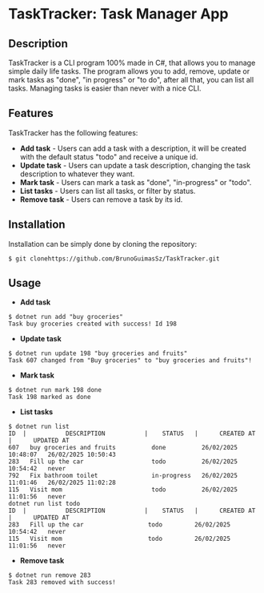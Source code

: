 # TaskTracker: Task Manager App

## Description

TaskTracker is a CLI program 100% made in C#, that allows you to manage simple daily life tasks. The program allows you to add, remove, update or mark tasks as "done", "in progress" or "to do", after all that, you can list all tasks. Managing tasks is easier than never with a nice CLI.

## Features

TaskTracker has the following features:

- **Add task** - Users can add a task with a description, it will be created with the default status "todo" and receive a unique id.
- **Update task** - Users can update a task description, changing the task description to whatever they want.
- **Mark task** - Users can mark a task as "done", "in-progress" or "todo".
- **List tasks** - Users can list all tasks, or filter by status.
- **Remove task** - Users can remove a task by its id.

## Installation

Installation can be simply done by cloning the repository:
```
$ git clonehttps://github.com/BrunoGuimasSz/TaskTracker.git
```

## Usage

- **Add task** 
```
$ dotnet run add "buy groceries"
Task buy groceries created with success! Id 198
```
- **Update task**
```
$ dotnet run update 198 "buy groceries and fruits"
Task 607 changed from "Buy groceries" to "buy groceries and fruits"!
```
- **Mark task**
```
$ dotnet run mark 198 done
Task 198 marked as done
```
- **List tasks**
```
$ dotnet run list
ID  |           DESCRIPTION           |    STATUS   |      CREATED AT     |      UPDATED AT    
607   buy groceries and fruits          done          26/02/2025 10:48:07   26/02/2025 10:50:43
283   Fill up the car                   todo          26/02/2025 10:54:42   never              
792   Fix bathroom toilet               in-progress   26/02/2025 11:01:46   26/02/2025 11:02:28
115   Visit mom                         todo          26/02/2025 11:01:56   never              
dotnet run list todo
ID  |           DESCRIPTION           |    STATUS   |      CREATED AT     |      UPDATED AT     
283   Fill up the car                  todo         26/02/2025 10:54:42   never                 
115   Visit mom                        todo         26/02/2025 11:01:56   never                 
``` 
- **Remove task**
```
$ dotnet run remove 283
Task 283 removed with success!
```
